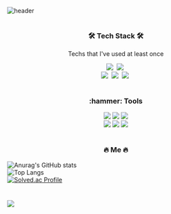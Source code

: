 ![header](https://capsule-render.vercel.app/api?type=soft&color=auto&height=120&section=header&text=DongHo%20Kim&fontSize=50&animation=twinkling)

#
<h3 align="center">🛠 Tech Stack 🛠</h3>

<p align="center"> Techs that I've used at least once </p>

<p align="center">
  <img src="https://img.shields.io/badge/Java-007396?style=flat-square&logo=Java&logoColor=white"/></a>&nbsp 
  <img src="https://img.shields.io/badge/Python-3766AB?style=flat-square&logo=Python&logoColor=white"/></a>&nbsp
  
  
  <br> 
  <img src="https://img.shields.io/badge/C-A8B9CC?style=flat-square&logo=C&logoColor=white"/></a>&nbsp 
  <img src="https://img.shields.io/badge/HTML5-E34F26?style=flat&logo=html5&logoColor=white"/></a>&nbsp
  <img src="https://img.shields.io/badge/css-1572B6?style=flat-square&logo=css3&logoColor=white"/></a>&nbsp

  
</p>

#
<h3 align="center">:hammer: Tools</h3>

<p align="center">
  <img src="https://img.shields.io/badge/GitHub-181717?style=flat-square&logo=GitHub&logoColor=white" />
  <img src="https://img.shields.io/badge/Slack-4A154B?style=flat-square&logo=Slack&logoColor=white" />
  <img src="https://img.shields.io/badge/Notion-000000?style=flat-square&logo=Notion&logoColor=white" />
<br>
  <img src="https://img.shields.io/badge/Visual%20Studio%20Code-007ACC?style=flat-square&logo=Visual%20Studio%20Code&logoColor=white" />
  <img src="https://img.shields.io/badge/Eclipse%20IDE-2C2255?style=flat-square&logo=Eclipse%20IDE&logoColor=white" />
  <img src="https://img.shields.io/badge/Visual%20Studio-5C2D91?style=flat-square&logo=Visual%20Studio&logoColor=white" />
</p>


#
<h3 align="center">🔥 Me 🔥</h3>

![Anurag's GitHub stats](https://github-readme-stats.vercel.app/api?username=chaewon1130&show_icons=true&theme=dracula)
<br>
![Top Langs](https://github-readme-stats.vercel.app/api/top-langs/?username=chaewon1130&layout=compact&theme=tokyonight)
<br>
[![Solved.ac Profile](http://mazassumnida.wtf/api/v2/generate_badge?boj=tubus17)](https://solved.ac/tubus17/)


#
<a href="https://hits.seeyoufarm.com"><img src="https://hits.seeyoufarm.com/api/count/incr/badge.svg?url=https%3A%2F%2Fgithub.com%2Fchaewon1130%2Fhit-counter&count_bg=%23585B56&title_bg=%231D191C&icon=v.svg&icon_color=%23E10404&title=hits&edge_flat=true"/></a>

